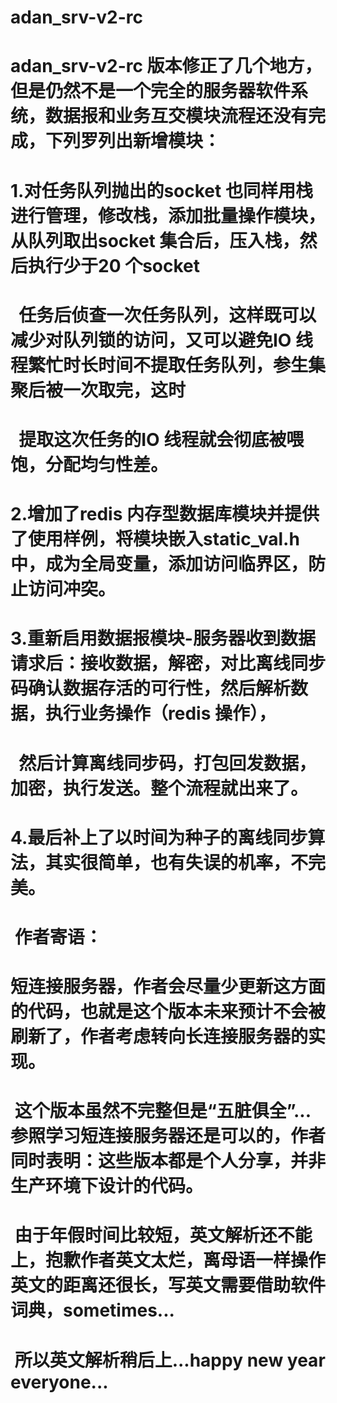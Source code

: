 # adan_srv-v2-rc
# adan_srv-v2-rc 版本修正了几个地方，但是仍然不是一个完全的服务器软件系统，数据报和业务互交模块流程还没有完成，下列罗列出新增模块：
# 1.对任务队列抛出的socket 也同样用栈进行管理，修改栈，添加批量操作模块，从队列取出socket 集合后，压入栈，然后执行少于20 个socket 
#   任务后侦查一次任务队列，这样既可以减少对队列锁的访问，又可以避免IO 线程繁忙时长时间不提取任务队列，参生集聚后被一次取完，这时
#   提取这次任务的IO 线程就会彻底被喂饱，分配均匀性差。
#
# 2.增加了redis 内存型数据库模块并提供了使用样例，将模块嵌入static_val.h 中，成为全局变量，添加访问临界区，防止访问冲突。
#
# 3.重新启用数据报模块-服务器收到数据请求后：接收数据，解密，对比离线同步码确认数据存活的可行性，然后解析数据，执行业务操作（redis 操作），
#   然后计算离线同步码，打包回发数据，加密，执行发送。整个流程就出来了。
# 4.最后补上了以时间为种子的离线同步算法，其实很简单，也有失误的机率，不完美。
#
#  作者寄语：
#  短连接服务器，作者会尽量少更新这方面的代码，也就是这个版本未来预计不会被刷新了，作者考虑转向长连接服务器的实现。
#  这个版本虽然不完整但是“五脏俱全”...参照学习短连接服务器还是可以的，作者同时表明：这些版本都是个人分享，并非生产环境下设计的代码。
#  由于年假时间比较短，英文解析还不能上，抱歉作者英文太烂，离母语一样操作英文的距离还很长，写英文需要借助软件词典，sometimes...
#  所以英文解析稍后上...happy new year everyone...
